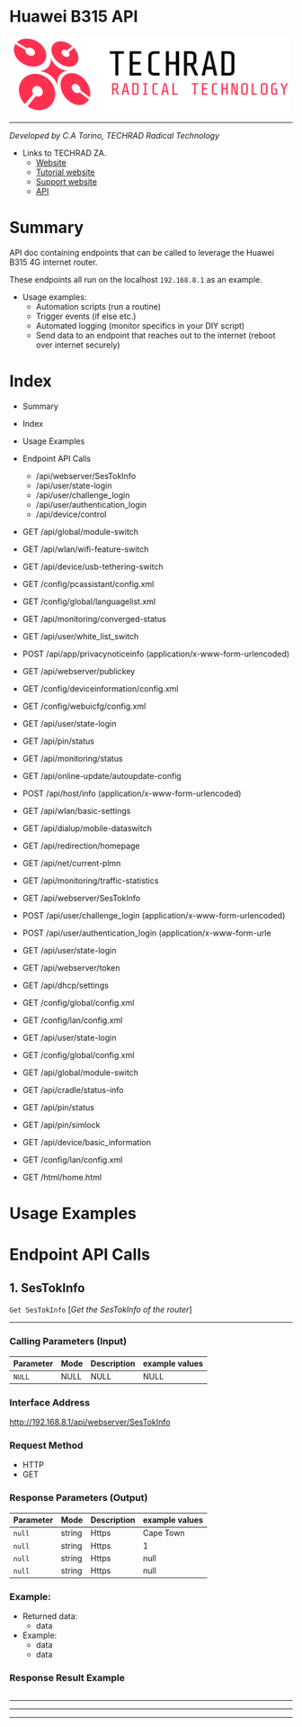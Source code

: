 # Huawei B315 API

[<img src="img/logo.png" width="500"/>](img/logo.png)

---

*Developed by C.A Torino, TECHRAD Radical Technology*
* Links to TECHRAD ZA.
    * [Website](https://www.techrad.co.za)
    * [Tutorial website](https://tutorials.techrad.co.za)
    * [Support website](https://support.techrad.co.za)
    * [API](https://www.techrad.co.za/apisource/public/apps/fusio)

# Summary

API doc containing endpoints that can be called to leverage the Huawei B315 4G internet router.

These endpoints all run on the localhost `192.168.8.1` as an example.

- Usage examples: 
    - Automation scripts (run a routine)
    - Trigger events (if else etc.)
    - Automated logging (monitor specifics in your DIY script)
    - Send data to an endpoint that reaches out to the internet (reboot over internet securely)

# Index
- Summary
- Index
- Usage Examples
- Endpoint API Calls
    - /api/webserver/SesTokInfo
    - /api/user/state-login
    - /api/user/challenge_login
    - /api/user/authentication_login
    - /api/device/control

- GET /api/global/module-switch
- GET /api/wlan/wifi-feature-switch
- GET /api/device/usb-tethering-switch
- GET /config/pcassistant/config.xml
- GET /config/global/languagelist.xml
- GET /api/monitoring/converged-status
- GET /api/user/white_list_switch
- POST /api/app/privacynoticeinfo (application/x-www-form-urlencoded)
- GET /api/webserver/publickey
- GET /config/deviceinformation/config.xml
- GET /config/webuicfg/config.xml
- GET /api/user/state-login
- GET /api/pin/status
- GET /api/monitoring/status
- GET /api/online-update/autoupdate-config
- POST /api/host/info (application/x-www-form-urlencoded)
- GET /api/wlan/basic-settings
- GET /api/dialup/mobile-dataswitch
- GET /api/redirection/homepage
- GET /api/net/current-plmn
- GET /api/monitoring/traffic-statistics
- GET /api/webserver/SesTokInfo
- POST /api/user/challenge_login (application/x-www-form-urlencoded)
- POST /api/user/authentication_login (application/x-www-form-urle
- GET /api/user/state-login
- GET /api/webserver/token
- GET /api/dhcp/settings
- GET /config/global/config.xml
- GET /config/lan/config.xml
- GET /api/user/state-login
- GET /config/global/config.xml
- GET /api/global/module-switch
- GET /api/cradle/status-info
- GET /api/pin/status
- GET /api/pin/simlock
- GET /api/device/basic_information
- GET /config/lan/config.xml
- GET /html/home.html

# Usage Examples


# Endpoint API Calls

## 1. SesTokInfo

`Get SesTokInfo` [*Get the SesTokInfo of the router*]

-------------------

### Calling Parameters (Input)
| Parameter  |  Mode  | Description  | example values  |
| :------------ | :------------ | :------------ | :------------ |
|`NULL`      |NULL |NULL      |NULL |

### Interface Address

http://192.168.8.1/api/webserver/SesTokInfo

### Request Method

- HTTP 
- GET

### Response Parameters (Output)
| Parameter  |  Mode  | Description  | example values  |
| :------------ | :------------ | :------------ | :------------ |
|`null`            |string      |Https        |Cape Town                   |
|`null`            |string      |Https        |1                           |
|`null`            |string      |Https        |null   |
|`null`            |string      |Https        |null   |

### Example:

- Returned data: 
   - data
- Example: 
   - data
   - data

### Response Result Example
```JSON

```

---
---
---
